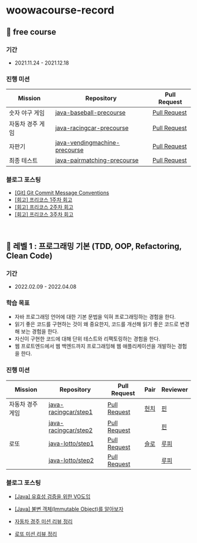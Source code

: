 # woowacourse-record

## 🥚 free course
### 기간
- 2021.11.24 - 2021.12.18

### 진행 미션
| Mission             | Repository | Pull Request |
| ---------------- | ---------- | ---------- |
| 숫자 야구 게임   | [java-baseball-precourse](https://github.com/jurlring/java-baseball-precourse/tree/juri) | [Pull Request](https://github.com/woowacourse/java-baseball-precourse/pull/498)|
| 자동차 경주 게임 | [java-racingcar-precourse](https://github.com/jurlring/java-racingcar-precourse/tree/juri) | [Pull Request](https://github.com/woowacourse/java-racingcar-precourse/pull/461) |
| 자판기           | [java-vendingmachine-precourse](https://github.com/jurlring/java-vendingmachine-precourse/tree/juri) | [Pull Request](https://github.com/woowacourse/java-vendingmachine-precourse/pull/122) |
| 최종 테스트 | [java-pairmatching-precourse](https://github.com/jurlring/java-pairmatching-precourse/tree/juri) | [Pull Request](https://github.com/woowacourse/java-pairmatching-precourse/pull/53) |

### 블로그 포스팅
- [[Git] Git Commit Message Conventions](https://velog.io/@jurlring/Git-Commit-Message-Conventions)
- [[회고] 프리코스 1주차 회고](https://velog.io/@jurlring/%EC%9A%B0%ED%85%8C%EC%BD%94-%ED%94%84%EB%A6%AC%EC%BD%94%EC%8A%A4-1%EC%A3%BC%EC%B0%A8-%ED%9A%8C%EA%B3%A0)
- [[회고] 프리코스 2주차 회고](https://velog.io/@jurlring/%EC%9A%B0%ED%85%8C%EC%BD%94-%ED%94%84%EB%A6%AC%EC%BD%94%EC%8A%A4-2%EC%A3%BC%EC%B0%A8-%ED%9A%8C%EA%B3%A0)
- [[회고] 프리코스 3주차 회고](https://velog.io/@jurlring/%EC%9A%B0%ED%85%8C%EC%BD%94-%ED%94%84%EB%A6%AC%EC%BD%94%EC%8A%A4-3%EC%A3%BC%EC%B0%A8-%ED%9A%8C%EA%B3%A0)

<br>

## 🐣 레벨 1 : 프로그래밍 기본 (TDD, OOP, Refactoring, Clean Code)
### 기간
- 2022.02.09 - 2022.04.08

### 학습 목표
- 자바 프로그래밍 언어에 대한 기본 문법을 익혀 프로그래밍하는 경험을 한다.
- 읽기 좋은 코드를 구현하는 것이 왜 중요한지, 코드를 개선해 읽기 좋은 코드로 변경해 보는 경험을 한다.
- 자신이 구현한 코드에 대해 단위 테스트와 리팩토링하는 경험을 한다.
- 웹 프로트엔드에서 웹 백엔드까지 프로그래밍해 웹 애플리케이션을 개발하는 경험을 한다.

### 진행 미션
| Mission             | Repository | Pull Request | Pair | Reviewer |
| ---------------- | ---------- | ---------- | ------ | -------- |
| 자동차 경주 게임  | [java-racingcar/step1](https://github.com/jurlring/java-racingcar/tree/jurlring) | [Pull Request](https://github.com/woowacourse/java-racingcar/pull/286) | [헌치](https://github.com/BETTERFUTURE4) | [핀](https://github.com/lalize) 
|  | [java-racingcar/step2](https://github.com/jurlring/java-racingcar/tree/step2) | [Pull Request](https://github.com/woowacourse/java-racingcar/pull/397) |  | [핀](https://github.com/lalize) 
| 로또 | [java-lotto/step1](https://github.com/jurlring/java-lotto/tree/step1) | [Pull Request](https://github.com/woowacourse/java-lotto/pull/400) | [슬로](https://github.com/hanull) | [루피](https://github.com/TheDevLuffy)
|  | [java-lotto/step2](https://github.com/jurlring/java-lotto/tree/step2) | [Pull Request](https://github.com/woowacourse/java-lotto/pull/421) |  | [루피](https://github.com/TheDevLuffy)

### 블로그 포스팅
- [[Java] 유효성 검증을 위한 VO도입](https://velog.io/@jurlring/%EC%9C%A0%ED%9A%A8%EC%84%B1-%EA%B2%80%EC%A6%9D%EC%9D%84-%EC%9C%84%ED%95%9C-VO%EB%8F%84%EC%9E%85)
- [[Java] 불변 객체(Immutable Object)를 알아보자](https://velog.io/@jurlring/final%EB%A7%8C-%EB%B6%99%EC%9D%B4%EB%A9%B4-%EB%B6%88%EB%B3%80-%EA%B0%9D%EC%B2%B4-%EC%95%84%EB%8B%88%EC%95%BC-%EB%B6%88%EB%B3%80-%EA%B0%9D%EC%B2%B4Immutable-Object%EB%A5%BC-%EC%95%8C%EC%95%84%EB%B3%B4%EC%9E%90)

- [자동차 경주 미션 리뷰 정리](https://velog.io/@jurlring/TIL-02-21-%EC%9E%90%EB%8F%99%EC%B0%A8-%EA%B2%BD%EC%A3%BC-%EB%AF%B8%EC%85%98-%EB%A6%AC%EB%B7%B0-%EC%A0%95%EB%A6%AC)
- [로또 미션 리뷰 정리](https://velog.io/@jurlring/%EC%9A%B0%ED%85%8C%EC%BD%94-%EC%83%9D%EC%A1%B4%EA%B8%B0-%EB%A1%9C%EB%98%90-%EB%AF%B8%EC%85%98-%EB%A6%AC%EB%B7%B0-%EC%A0%95%EB%A6%AC)
